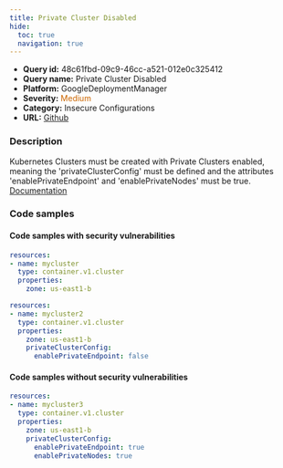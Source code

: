 ```yaml
---
title: Private Cluster Disabled
hide:
  toc: true
  navigation: true
---
```


<style>
  .highlight .hll {
    background-color: #ff171742;
  }
  .md-content {
    max-width: 1100px;
    margin: 0 auto;
  }
</style>

-   **Query id:** 48c61fbd-09c9-46cc-a521-012e0c325412
-   **Query name:** Private Cluster Disabled
-   **Platform:** GoogleDeploymentManager
-   **Severity:** <span style="color:#C60">Medium</span>
-   **Category:** Insecure Configurations
-   **URL:** [Github](https://github.com/Checkmarx/kics/tree/master/assets/queries/googleDeploymentManager/gcp/private_cluster_disabled)

### Description
Kubernetes Clusters must be created with Private Clusters enabled, meaning the 'privateClusterConfig' must be defined and the attributes 'enablePrivateEndpoint' and 'enablePrivateNodes' must be true.<br>
[Documentation](https://cloud.google.com/kubernetes-engine/docs/reference/rest/v1/projects.zones.clusters)

### Code samples
#### Code samples with security vulnerabilities
```yaml title="Positive test num. 1 - yaml file" hl_lines="4"
resources:
- name: mycluster
  type: container.v1.cluster
  properties:
    zone: us-east1-b

```
```yaml title="Positive test num. 2 - yaml file" hl_lines="6 7"
resources:
- name: mycluster2
  type: container.v1.cluster
  properties:
    zone: us-east1-b
    privateClusterConfig:
      enablePrivateEndpoint: false

```


#### Code samples without security vulnerabilities
```yaml title="Negative test num. 1 - yaml file"
resources:
- name: mycluster3
  type: container.v1.cluster
  properties:
    zone: us-east1-b
    privateClusterConfig:
      enablePrivateEndpoint: true
      enablePrivateNodes: true

```
